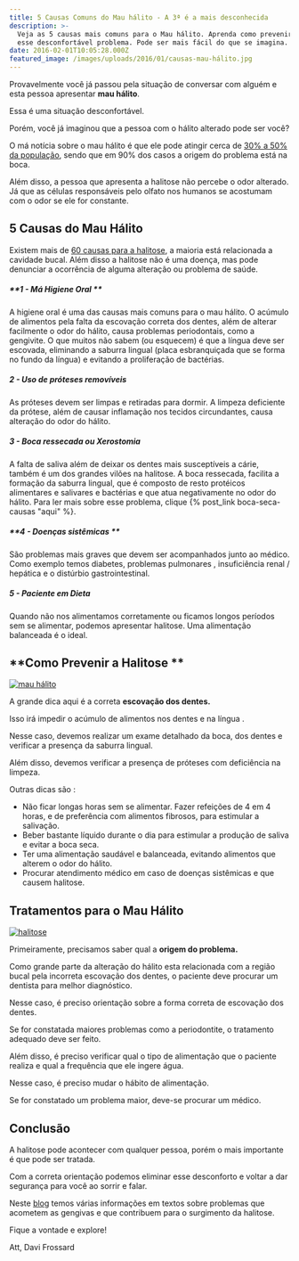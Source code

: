```yaml
---
title: 5 Causas Comuns do Mau hálito - A 3ª é a mais desconhecida
description: >-
  Veja as 5 causas mais comuns para o Mau hálito. Aprenda como prevenir e tratar
  esse desconfortável problema. Pode ser mais fácil do que se imagina.
date: 2016-02-01T10:05:28.000Z
featured_image: /images/uploads/2016/01/causas-mau-hálito.jpg
---
```


Provavelmente você já passou pela situação de conversar com alguém e esta pessoa apresentar **mau hálito**. 

Essa é uma situação desconfortável. 

Porém, você já imaginou que a pessoa com o hálito alterado pode ser você? 

O má notícia sobre o mau hálito é que ele pode atingir cerca de [30% a 50% da população](http://saude.terra.com.br/saude-bucal/atualidades/30-da-populacao-tem-mau-halito-veja-como-elimina-lo,19df3042284bf310VgnVCM20000099cceb0aRCRD.html), sendo que em 90% dos casos a origem do problema está na boca. 

Além disso, a pessoa que apresenta a halitose não percebe o odor alterado. Já que as células responsáveis pelo olfato nos humanos se acostumam com o odor se ele for constante.

**5 Causas do Mau Hálito**
--------------------------

Existem mais de [60 causas para a halitose](http://mundoestranho.abril.com.br/materia/como-se-forma-o-mau-halito), a maioria está relacionada a cavidade bucal. Além disso a halitose não é uma doença, mas pode denunciar a ocorrência de alguma alteração ou problema de saúde.

##### **1 - Má Higiene Oral **

A higiene oral é uma das causas mais comuns para o mau hálito. O acúmulo de alimentos pela falta da escovação correta dos dentes, além de alterar facilmente o odor do hálito, causa problemas periodontais, como a gengivite. O que muitos não sabem (ou esquecem) é que a língua deve ser escovada, eliminando a saburra lingual (placa esbranquiçada que se forma no fundo da língua) e evitando a proliferação de bactérias.

##### **2 - Uso de próteses removíveis**

As próteses devem ser limpas e retiradas para dormir. A limpeza deficiente da prótese, além de causar inflamação nos tecidos circundantes, causa alteração do odor do hálito.

##### **3 - Boca ressecada ou Xerostomia**

A falta de saliva além de deixar os dentes mais susceptíveis a cárie, também é um dos grandes vilões na halitose. A boca ressecada, facilita a formação da saburra lingual, que é composto de resto protéicos alimentares e salivares e bactérias e que atua negativamente no odor do hálito. Para ler mais sobre esse problema, clique {% post_link boca-seca-causas "aqui" %}.

##### **4 - Doenças sistêmicas **

São problemas mais graves que devem ser acompanhados junto ao médico. Como exemplo temos diabetes, problemas pulmonares , insuficiência renal / hepática e o distúrbio gastrointestinal.

##### **5 - Paciente em Dieta**

Quando não nos alimentamos corretamente ou ficamos longos períodos sem se alimentar, podemos apresentar halitose. Uma alimentação balanceada é o ideal.

**Como Prevenir a Halitose **
-----------------------------

[![mau hálito](/images/uploads/2016/01/mau-hálito.jpg)](/images/uploads/2016/01/mau-hálito.jpg) 

A grande dica aqui é a correta **escovação dos dentes.** 

Isso irá impedir o acúmulo de alimentos nos dentes e na língua . 

Nesse caso, devemos realizar um exame detalhado da boca, dos dentes e verificar a presença da saburra lingual. 

Além disso, devemos verificar a presença de próteses com deficiência na limpeza. 

Outras dicas são :

*   Não ficar longas horas sem se alimentar. Fazer refeições de 4 em 4 horas, e de preferência com alimentos fibrosos, para estimular a salivação.
*   Beber bastante líquido durante o dia para estimular a produção de saliva e evitar a boca seca.
*   Ter uma alimentação saudável e balanceada, evitando alimentos que alterem o odor do hálito.
*   Procurar atendimento médico em caso de doenças sistêmicas e que causem halitose.

**Tratamentos para o Mau Hálito**
---------------------------------

[![halitose](/images/uploads/2016/01/halitose.jpg)](/images/uploads/2016/01/halitose.jpg) 

Primeiramente, precisamos saber qual a **origem do problema.** 

Como grande parte da alteração do hálito esta relacionada com a região bucal pela incorreta escovação dos dentes, o paciente deve procurar um dentista para melhor diagnóstico. 

Nesse caso, é preciso orientação sobre a forma correta de escovação dos dentes. 

Se for constatada maiores problemas como a periodontite, o tratamento adequado deve ser feito. 

Além disso, é preciso verificar qual o tipo de alimentação que o paciente realiza e qual a frequência que ele ingere água. 

Nesse caso, é preciso mudar o hábito de alimentação. 

Se for constatado um problema maior, deve-se procurar um médico.

**Conclusão**
-------------

A halitose pode acontecer com qualquer pessoa, porém o mais importante é que pode ser tratada. 

Com a correta orientação podemos eliminar esse desconforto e voltar a dar segurança para você ao sorrir e falar. 

Neste [blog](/blog/) temos várias informações em textos sobre problemas que acometem as gengivas e que contribuem para o surgimento da halitose. 

Fique a vontade e explore!

Att,
Davi Frossard 
